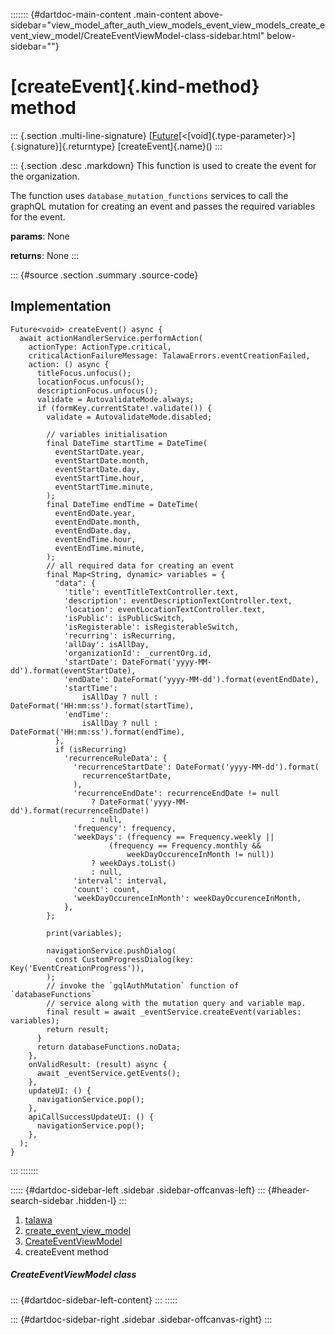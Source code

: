 ::::::: {#dartdoc-main-content .main-content above-sidebar="view_model_after_auth_view_models_event_view_models_create_event_view_model/CreateEventViewModel-class-sidebar.html" below-sidebar=""}
<div>

# [createEvent]{.kind-method} method

</div>

::: {.section .multi-line-signature}
[[Future](https://api.flutter.dev/flutter/dart-core/Future-class.html)[\<[void]{.type-parameter}\>]{.signature}]{.returntype}
[createEvent]{.name}()
:::

::: {.section .desc .markdown}
This function is used to create the event for the organization.

The function uses `database_mutation_functions` services to call the
graphQL mutation for creating an event and passes the required variables
for the event.

**params**: None

**returns**: None
:::

::: {#source .section .summary .source-code}
## Implementation

``` language-dart
Future<void> createEvent() async {
  await actionHandlerService.performAction(
    actionType: ActionType.critical,
    criticalActionFailureMessage: TalawaErrors.eventCreationFailed,
    action: () async {
      titleFocus.unfocus();
      locationFocus.unfocus();
      descriptionFocus.unfocus();
      validate = AutovalidateMode.always;
      if (formKey.currentState!.validate()) {
        validate = AutovalidateMode.disabled;

        // variables initialisation
        final DateTime startTime = DateTime(
          eventStartDate.year,
          eventStartDate.month,
          eventStartDate.day,
          eventStartTime.hour,
          eventStartTime.minute,
        );
        final DateTime endTime = DateTime(
          eventEndDate.year,
          eventEndDate.month,
          eventEndDate.day,
          eventEndTime.hour,
          eventEndTime.minute,
        );
        // all required data for creating an event
        final Map<String, dynamic> variables = {
          "data": {
            'title': eventTitleTextController.text,
            'description': eventDescriptionTextController.text,
            'location': eventLocationTextController.text,
            'isPublic': isPublicSwitch,
            'isRegisterable': isRegisterableSwitch,
            'recurring': isRecurring,
            'allDay': isAllDay,
            'organizationId': _currentOrg.id,
            'startDate': DateFormat('yyyy-MM-dd').format(eventStartDate),
            'endDate': DateFormat('yyyy-MM-dd').format(eventEndDate),
            'startTime':
                isAllDay ? null : DateFormat('HH:mm:ss').format(startTime),
            'endTime':
                isAllDay ? null : DateFormat('HH:mm:ss').format(endTime),
          },
          if (isRecurring)
            'recurrenceRuleData': {
              'recurrenceStartDate': DateFormat('yyyy-MM-dd').format(
                recurrenceStartDate,
              ),
              'recurrenceEndDate': recurrenceEndDate != null
                  ? DateFormat('yyyy-MM-dd').format(recurrenceEndDate!)
                  : null,
              'frequency': frequency,
              'weekDays': (frequency == Frequency.weekly ||
                      (frequency == Frequency.monthly &&
                          weekDayOccurenceInMonth != null))
                  ? weekDays.toList()
                  : null,
              'interval': interval,
              'count': count,
              'weekDayOccurenceInMonth': weekDayOccurenceInMonth,
            },
        };

        print(variables);

        navigationService.pushDialog(
          const CustomProgressDialog(key: Key('EventCreationProgress')),
        );
        // invoke the `gqlAuthMutation` function of `databaseFunctions`
        // service along with the mutation query and variable map.
        final result = await _eventService.createEvent(variables: variables);
        return result;
      }
      return databaseFunctions.noData;
    },
    onValidResult: (result) async {
      await _eventService.getEvents();
    },
    updateUI: () {
      navigationService.pop();
    },
    apiCallSuccessUpdateUI: () {
      navigationService.pop();
    },
  );
}
```
:::
:::::::

::::: {#dartdoc-sidebar-left .sidebar .sidebar-offcanvas-left}
::: {#header-search-sidebar .hidden-l}
:::

1.  [talawa](../../index.html)
2.  [create_event_view_model](../../view_model_after_auth_view_models_event_view_models_create_event_view_model/)
3.  [CreateEventViewModel](../../view_model_after_auth_view_models_event_view_models_create_event_view_model/CreateEventViewModel-class.html)
4.  createEvent method

##### CreateEventViewModel class

::: {#dartdoc-sidebar-left-content}
:::
:::::

::: {#dartdoc-sidebar-right .sidebar .sidebar-offcanvas-right}
:::
